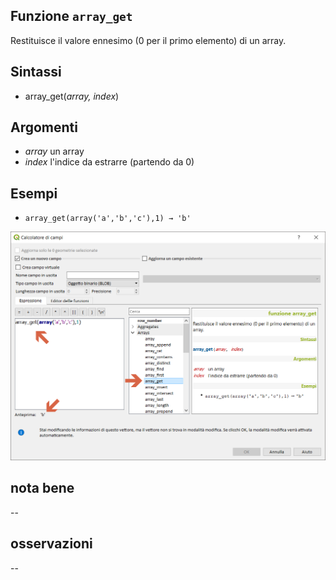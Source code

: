 ## Funzione `array_get`

Restituisce il valore ennesimo (0 per il primo elemento) di un array.

## Sintassi

* array_get(_array, index_)

## Argomenti

* _array_ un array
* _index_ l'indice da estrarre (partendo da 0)

## Esempi

* `array_get(array('a','b','c'),1) → 'b'`

<img src="/img/arrays/array_get/array_get1.png">

## nota bene

--

## osservazioni

--
